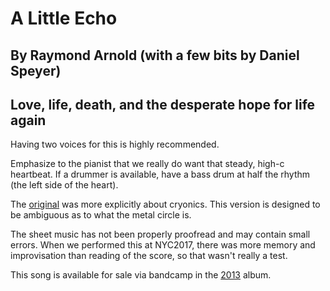 # A Little Echo
## By Raymond Arnold (with a few bits by Daniel Speyer)
## Love, life, death, and the desperate hope for life again

Having two voices for this is highly recommended.

Emphasize to the pianist that we really do want that steady, high-c heartbeat.  If a drummer is available, have a bass drum at half the rhythm (the left side of the heart).

The [original](https://humanistculture.bandcamp.com/track/a-little-echo) was more explicitly about cryonics.  This version is designed to be ambiguous as to what the metal circle is.

The sheet music has not been properly proofread and may contain small errors.  When we performed this at NYC2017, there was more memory and improvisation than reading of the score, so that wasn't really a test.

This song is available for sale via bandcamp in the [2013](https://humanistculturebandcampcom/album/brighter-than-today-a-secular-solstice) album.
